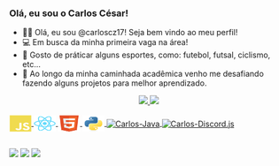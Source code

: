 ### Olá, eu sou o Carlos César!

- 👨‍🔬 Olá, eu sou @carloscz17! Seja bem vindo ao meu perfil!
- 💻 Em busca da minha primeira vaga na área!
- 🏐 Gosto de práticar alguns esportes, como: futebol, futsal, ciclismo, etc...
- 📖 Ao longo da minha caminhada acadêmica venho me desafiando fazendo alguns projetos para melhor aprendizado.

<div align="center">
  <a href="https://github.com/carloscz17">
  <img height="180em" src="https://github-readme-stats.vercel.app/api?username=carloscz17&show_icons=true&theme=dark&include_all_commits=true&count_private=true"/>
  <img height="180em" src="https://github-readme-stats.vercel.app/api/top-langs/?username=carloscz17&layout=compact&langs_count=7&theme=radical"/>
</div>
<div style="

<div style="display: inline_block"><br>
  <img align="center" alt="Carlos-Js" height="30" width="40" src="https://raw.githubusercontent.com/devicons/devicon/master/icons/javascript/javascript-plain.svg">
  <img align="center" alt="Carlos-React" height="30" width="40" src="https://raw.githubusercontent.com/devicons/devicon/master/icons/react/react-original.svg">
  <img align="center" alt="Carlos-HTML" height="30" width="40" src="https://raw.githubusercontent.com/devicons/devicon/master/icons/html5/html5-original.svg">
  <img align="center" alt="Carlos-Python" height="30" width="40" src="https://raw.githubusercontent.com/devicons/devicon/master/icons/python/python-original.svg">
  <img align="center" alt="Carlos-Java" height="30" width="40" src="https://cdn.jsdelivr.net/gh/devicons/devicon/icons/java/java-original.svg" />
  <img align="center" alt="Carlos-Discord.js" height="30" width="40" src="https://cdn.jsdelivr.net/gh/devicons/devicon/icons/discordjs/discordjs-original.svg" />
  
##

<div> 
  <a href="https://www.instagram.com/carlos_ces4rr" target="_blank"><img src="https://img.shields.io/badge/-Instagram-%23E4405F?style=for-the-badge&logo=instagram&logoColor=white" target="_blank"></a>
  <a href = "mailto:carlosczedu@gmail.com"><img src="https://img.shields.io/badge/-Gmail-%23333?style=for-the-badge&logo=gmail&logoColor=white" target="_blank"></a>
  <a href="https://www.linkedin.com/in/carlos-c%C3%A9sar-781481246/" target="_blank"><img src="https://img.shields.io/badge/-LinkedIn-%230077B5?style=for-the-badge&logo=linkedin&logoColor=white" target="_blank"></a> 

</div>
